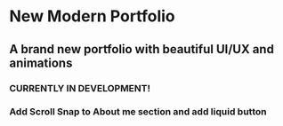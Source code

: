 
# New Modern Portfolio

## A brand new portfolio with beautiful UI/UX and animations

### CURRENTLY IN DEVELOPMENT!

### Add Scroll Snap to About me section and add liquid button <Download CV>